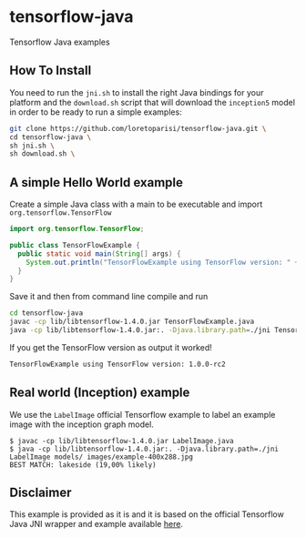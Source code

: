 # tensorflow-java
Tensorflow Java examples

## How To Install
You need to run the `jni.sh` to install the right Java bindings for your platform and the `download.sh` script that will download the `inception5` model in order to be ready to run a simple examples:

```bash
git clone https://github.com/loretoparisi/tensorflow-java.git \
cd tensorflow-java \
sh jni.sh \
sh download.sh \
```

## A simple Hello World example
Create a simple Java class with a main to be executable and import `org.tensorflow.TensorFlow`

```java
import org.tensorflow.TensorFlow;

public class TensorFlowExample {
  public static void main(String[] args) {
    System.out.println("TensorFlowExample using TensorFlow version: " +  TensorFlow.version());
  }
}
```

Save it and then from command line compile and run

```bash
cd tensorflow-java
javac -cp lib/libtensorflow-1.4.0.jar TensorFlowExample.java
java -cp lib/libtensorflow-1.4.0.jar:. -Djava.library.path=./jni TensorFlowExample
```

If you get the TensorFlow version as output it worked!

```bash
TensorFlowExample using TensorFlow version: 1.0.0-rc2
```

## Real world (Inception) example
We use the `LabelImage` official Tensorflow example to label an example image with the inception graph model.

```
$ javac -cp lib/libtensorflow-1.4.0.jar LabelImage.java 
$ java -cp lib/libtensorflow-1.4.0.jar:. -Djava.library.path=./jni LabelImage models/ images/example-400x288.jpg 
BEST MATCH: lakeside (19,00% likely)
```

## Disclaimer
This example is provided as it is and it is based on the official Tensorflow Java JNI wrapper and example available [here](https://github.com/tensorflow/tensorflow/tree/master/tensorflow/java).

